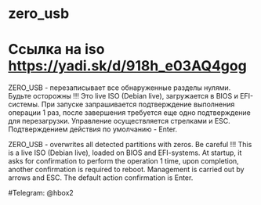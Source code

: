 # zero_usb 
# Ссылка на iso https://yadi.sk/d/918h_e03AQ4gog

ZERO_USB - перезаписывает все обнаруженные разделы нулями. Будьте осторожны !!! Это live ISO (Debian live), загружается в BIOS и EFI-системы. При запуске запрашивается подтверждение выполнения операции 1 раз, после завершения требуется еще одно подтверждение для перезагрузки. Управление осуществляется стрелками и ESC. Подтверждением действия по умолчанию - Enter.

ZERO_USB - overwrites all detected partitions with zeros. Be careful !!! This is a live ISO (Debian live), loaded on BIOS and EFI-systems. At startup, it asks for confirmation to perform the operation 1 time, upon completion, another confirmation is required to reboot. Management is carried out by arrows and ESC. The default action confirmation is Enter.

#Telegram: @hbox2

